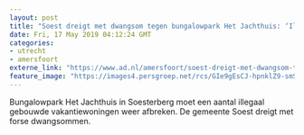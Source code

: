 ```yaml
---
layout: post
title: "Soest dreigt met dwangsom tegen bungalowpark Het Jachthuis: ‘Illegale bouwsels moeten weg’"
date: Fri, 17 May 2019 04:12:24 GMT
categories: 
- utrecht 
- amersfoort 
externe_link: "https://www.ad.nl/amersfoort/soest-dreigt-met-dwangsom-tegen-bungalowpark-het-jachthuis-illegale-bouwsels-moeten-weg~a56c7ea9d/"
feature_image: "https://images4.persgroep.net/rcs/GIe9gEsCJ-hpnklZ9-smSGUORC8/diocontent/148344371/_fitwidth/400/?appId=21791a8992982cd8da851550a453bd7f&quality=0.7"
---
```


Bungalowpark Het Jachthuis in Soesterberg moet een aantal illegaal gebouwde vakantiewoningen weer afbreken. De gemeente Soest dreigt met forse dwangsommen.
